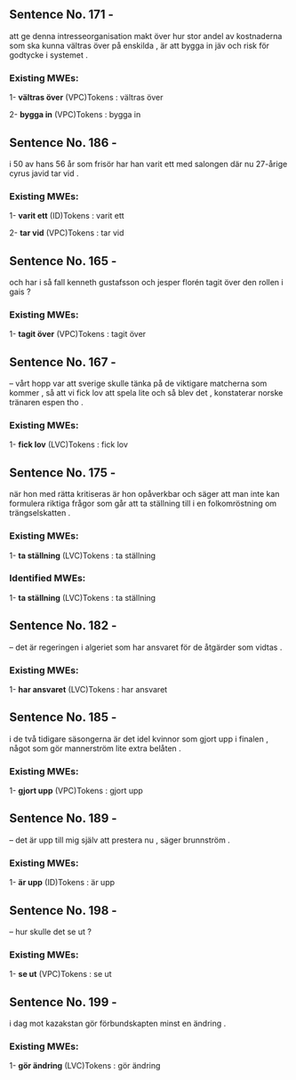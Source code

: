 ## Sentence No. 171 - 
att ge denna intresseorganisation makt över hur stor andel av kostnaderna som ska kunna vältras över på enskilda , är att bygga in jäv och risk för godtycke i systemet . 
### Existing MWEs: 
1- **vältras över** (VPC)Tokens : 
vältras
över

2- **bygga in** (VPC)Tokens : 
bygga
in

## Sentence No. 186 - 
i 50 av hans 56 år som frisör har han varit ett med salongen där nu 27-årige cyrus javid tar vid . 
### Existing MWEs: 
1- **varit ett** (ID)Tokens : 
varit
ett

2- **tar vid** (VPC)Tokens : 
tar
vid

## Sentence No. 165 - 
och har i så fall kenneth gustafsson och jesper florén tagit över den rollen i gais ? 
### Existing MWEs: 
1- **tagit över** (VPC)Tokens : 
tagit
över

## Sentence No. 167 - 
– vårt hopp var att sverige skulle tänka på de viktigare matcherna som kommer , så att vi fick lov att spela lite och så blev det , konstaterar norske tränaren espen tho . 
### Existing MWEs: 
1- **fick lov** (LVC)Tokens : 
fick
lov

## Sentence No. 175 - 
när hon med rätta kritiseras är hon opåverkbar och säger att man inte kan formulera riktiga frågor som går att ta ställning till i en folkomröstning om trängselskatten . 
### Existing MWEs: 
1- **ta ställning** (LVC)Tokens : 
ta
ställning

### Identified MWEs: 
1- **ta ställning** (LVC)Tokens : 
ta
ställning

## Sentence No. 182 - 
– det är regeringen i algeriet som har ansvaret för de åtgärder som vidtas . 
### Existing MWEs: 
1- **har ansvaret** (LVC)Tokens : 
har
ansvaret

## Sentence No. 185 - 
i de två tidigare säsongerna är det idel kvinnor som gjort upp i finalen , något som gör mannerström lite extra belåten . 
### Existing MWEs: 
1- **gjort upp** (VPC)Tokens : 
gjort
upp

## Sentence No. 189 - 
– det är upp till mig själv att pres­tera nu , säger brunnström . 
### Existing MWEs: 
1- **är upp** (ID)Tokens : 
är
upp

## Sentence No. 198 - 
– hur skulle det se ut ? 
### Existing MWEs: 
1- **se ut** (VPC)Tokens : 
se
ut

## Sentence No. 199 - 
i dag mot kazakstan gör förbundskapten minst en ändring . 
### Existing MWEs: 
1- **gör ändring** (LVC)Tokens : 
gör
ändring

